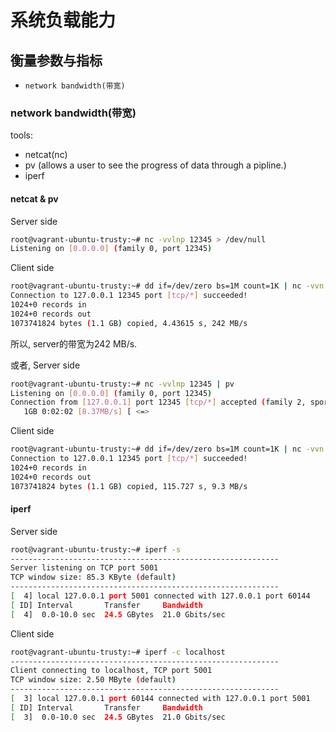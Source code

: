 # 系统负载能力

## 衡量参数与指标

* `network bandwidth(带宽)`

### network bandwidth(带宽)
tools:

* netcat(nc)
* pv (allows a user to see the progress of data through a pipline.)
* iperf

#### netcat & pv
Server side
```bash
root@vagrant-ubuntu-trusty:~# nc -vvlnp 12345 > /dev/null
Listening on [0.0.0.0] (family 0, port 12345)
```
Client side
```bash
root@vagrant-ubuntu-trusty:~# dd if=/dev/zero bs=1M count=1K | nc -vvn 127.0.0.1  12345
Connection to 127.0.0.1 12345 port [tcp/*] succeeded!
1024+0 records in
1024+0 records out
1073741824 bytes (1.1 GB) copied, 4.43615 s, 242 MB/s
```
所以, server的带宽为242 MB/s.

或者, Server side
```bash
root@vagrant-ubuntu-trusty:~# nc -vvlnp 12345 | pv
Listening on [0.0.0.0] (family 0, port 12345)
Connection from [127.0.0.1] port 12345 [tcp/*] accepted (family 2, sport 50396)
   1GB 0:02:02 [8.37MB/s] [ <=>                                              ]
```
Client side
```bash
root@vagrant-ubuntu-trusty:~# dd if=/dev/zero bs=1M count=1K | nc -vvn 127.0.0.1  12345
Connection to 127.0.0.1 12345 port [tcp/*] succeeded!
1024+0 records in
1024+0 records out
1073741824 bytes (1.1 GB) copied, 115.727 s, 9.3 MB/s
```

#### iperf
Server side
```bash
root@vagrant-ubuntu-trusty:~# iperf -s
------------------------------------------------------------
Server listening on TCP port 5001
TCP window size: 85.3 KByte (default)
------------------------------------------------------------
[  4] local 127.0.0.1 port 5001 connected with 127.0.0.1 port 60144
[ ID] Interval       Transfer     Bandwidth
[  4]  0.0-10.0 sec  24.5 GBytes  21.0 Gbits/sec
```
Client side
```bash
root@vagrant-ubuntu-trusty:~# iperf -c localhost
------------------------------------------------------------
Client connecting to localhost, TCP port 5001
TCP window size: 2.50 MByte (default)
------------------------------------------------------------
[  3] local 127.0.0.1 port 60144 connected with 127.0.0.1 port 5001
[ ID] Interval       Transfer     Bandwidth
[  3]  0.0-10.0 sec  24.5 GBytes  21.0 Gbits/sec
```
